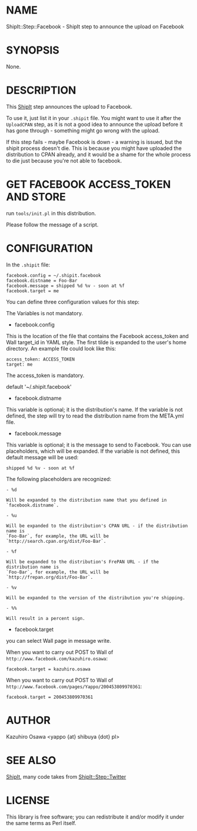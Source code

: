 # NAME

ShipIt::Step::Facebook - ShipIt step to announce the upload on Facebook

# SYNOPSIS

None.

# DESCRIPTION

This [ShipIt](http://search.cpan.org/perldoc?ShipIt) step announces the upload to Facebook.

To use it, just list it in your `.shipit` file. You might want to use it
after the `UploadCPAN` step, as it is not a good idea to announce the
upload before it has gone through - something might go wrong with the upload.

If this step fails - maybe Facebook is down - a warning is issued, but the
shipit process doesn't die. This is because you might have uploaded the
distribution to CPAN already, and it would be a shame for the whole process to
die just because you're not able to facebook.

# GET FACEBOOK ACCESS_TOKEN AND STORE

run `tools/init.pl` in this distribution.

Please follow the message of a script.

# CONFIGURATION

In the `.shipit` file:

    facebook.config = ~/.shipit.facebook
    facebook.distname = Foo-Bar
    facebook.message = shipped %d %v - soon at %f
    facebook.target = me

You can define three configuration values for this step:

The Variables is not mandatory.

- facebook.config

This is the location of the file that contains the Facebook access_token and
Wall target_id in YAML style. The first tilde is expanded to the user's home
directory. An example file could look like this:

    access_token: ACCESS_TOKEN
    target: me

The access_token is mandatory.



default '~/.shipit.facebook'

- facebook.distname

This variable is optional; it is the distribution's name. If the variable is
not defined, the step will try to read the distribution name from the META.yml
file.

- facebook.message

This variable is optional; it is the message to send to Facebook. You can use
placeholders, which will be expanded. If the variable is not defined, this
default message will be used:

    shipped %d %v - soon at %f

The following placeholders are recognized:

    - %d

    Will be expanded to the distribution name that you defined in
    `facebook.distname`.

    - %u

    Will be expanded to the distribution's CPAN URL - if the distribution name is
    `Foo-Bar`, for example, the URL will be
    `http://search.cpan.org/dist/Foo-Bar`.

    - %f

    Will be expanded to the distribution's FrePAN URL - if the distribution name is
    `Foo-Bar`, for example, the URL will be
    `http://frepan.org/dist/Foo-Bar`.

    - %v

    Will be expanded to the version of the distribution you're shipping.

    - %%

    Will result in a percent sign.

- facebook.target

you can select Wall page in message write.

When you want to carry out POST to Wall of `http://www.facebook.com/kazuhiro.osawa`:

    facebook.target = kazuhiro.osawa

When you want to carry out POST to Wall of `http://www.facebook.com/pages/Yappo/200453809970361`:

    facebook.target = 200453809970361

# AUTHOR

Kazuhiro Osawa <yappo {at} shibuya {dot} pl>

# SEE ALSO

[ShipIt](http://search.cpan.org/perldoc?ShipIt),
many code takes from [ShipIt::Step::Twitter](http://search.cpan.org/perldoc?ShipIt::Step::Twitter)

# LICENSE

This library is free software; you can redistribute it and/or modify
it under the same terms as Perl itself.